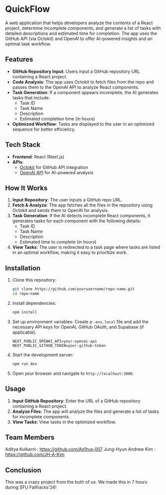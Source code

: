 # QuickFlow

A web application that helps developers analyze the contents of a React project, determine incomplete components, and generate a list of tasks with detailed descriptions and estimated time for completion. The app uses the GitHub API (via Octokit) and OpenAI to offer AI-powered insights and an optimal task workflow.

## Features

- **GitHub Repository Input**: Users input a GitHub repository URL containing a React project.
- **Code Analysis**: The app uses Octokit to fetch files from the repo and passes them to the OpenAI API to analyze React components.
- **Task Generation**: If a component appears incomplete, the AI generates tasks that include:
  - Task ID
  - Task Name
  - Description
  - Estimated completion time (in hours)
- **Optimized Workflow**: Tasks are displayed to the user in an optimized sequence for better efficiency.

## Tech Stack

- **Frontend**: React (Next.js)
- **APIs**: 
  - [Octokit](https://github.com/octokit/octokit.js) for GitHub API integration
  - [OpenAI API](https://beta.openai.com/docs/) for AI-powered analysis

## How It Works

1. **Input Repository**: The user inputs a GitHub repo URL.
2. **Fetch & Analyze**: The app fetches all the files in the repository using Octokit and sends them to OpenAI for analysis.
3. **Task Generation**: If the AI detects incomplete React components, it generates tasks for each component with the following details:
   - Task ID
   - Task Name
   - Description
   - Estimated time to complete (in hours)
4. **View Tasks**: The user is redirected to a task page where tasks are listed in an optimal workflow, making it easy to prioritize work.

## Installation

1. Clone this repository:
    ```bash
    git clone https://github.com/yourusername/repo-name.git
    cd repo-name
    ```

2. Install dependencies:
    ```bash
    npm install
    ```

3. Set up environment variables:
    Create a `.env.local` file and add the necessary API keys for OpenAI, GitHub OAuth, and Supabase (if applicable).
    ```env
    NEXT_PUBLIC_OPENAI_API=your-openai-api
    NEXT_PUBLIC_GITHUB_TOKEN=your-github-token
    ```

4. Start the development server:
    ```bash
    npm run dev
    ```

5. Open your browser and navigate to `http://localhost:3000`.

## Usage

1. **Input GitHub Repository**: Enter the URL of a GitHub repository containing a React project.
2. **Analyze Files**: The app will analyze the files and generate a list of tasks for incomplete components.
3. **View Tasks**: View tasks in the optimized workflow.

## Team Members

Aditya Kulkarni : https://github.com/Ad1tya-007
Jung-Hyun Andrew Kim : https://github.com/JH-A-Kim

## Conclusion

This was a crazy project from the both of us. We made this in 7 hours during SFU Fallhacks'24!


